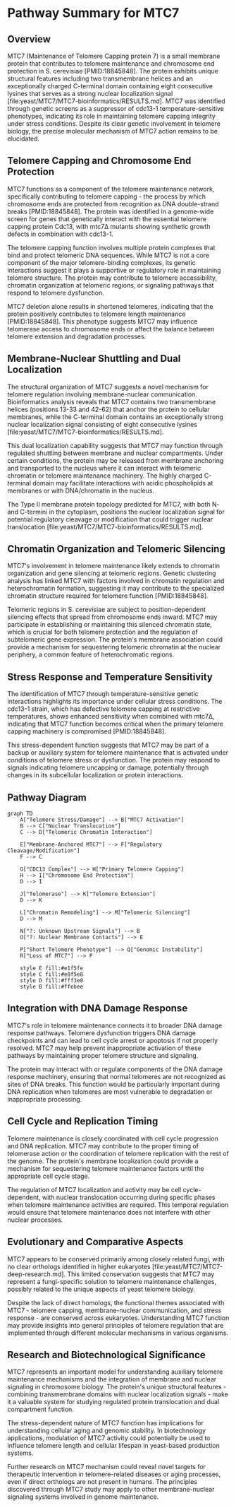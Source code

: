 # Pathway Summary for MTC7

## Overview
MTC7 (Maintenance of Telomere Capping protein 7) is a small membrane protein that contributes to telomere maintenance and chromosome end protection in S. cerevisiae [PMID:18845848]. The protein exhibits unique structural features including two transmembrane helices and an exceptionally charged C-terminal domain containing eight consecutive lysines that serves as a strong nuclear localization signal [file:yeast/MTC7/MTC7-bioinformatics/RESULTS.md]. MTC7 was identified through genetic screens as a suppressor of cdc13-1 temperature-sensitive phenotypes, indicating its role in maintaining telomere capping integrity under stress conditions. Despite its clear genetic involvement in telomere biology, the precise molecular mechanism of MTC7 action remains to be elucidated.

## Telomere Capping and Chromosome End Protection

MTC7 functions as a component of the telomere maintenance network, specifically contributing to telomere capping - the process by which chromosome ends are protected from recognition as DNA double-strand breaks [PMID:18845848]. The protein was identified in a genome-wide screen for genes that genetically interact with the essential telomere capping protein Cdc13, with mtc7Δ mutants showing synthetic growth defects in combination with cdc13-1.

The telomere capping function involves multiple protein complexes that bind and protect telomeric DNA sequences. While MTC7 is not a core component of the major telomere-binding complexes, its genetic interactions suggest it plays a supportive or regulatory role in maintaining telomere structure. The protein may contribute to telomere accessibility, chromatin organization at telomeric regions, or signaling pathways that respond to telomere dysfunction.

MTC7 deletion alone results in shortened telomeres, indicating that the protein positively contributes to telomere length maintenance [PMID:18845848]. This phenotype suggests MTC7 may influence telomerase access to chromosome ends or affect the balance between telomere extension and degradation processes.

## Membrane-Nuclear Shuttling and Dual Localization

The structural organization of MTC7 suggests a novel mechanism for telomere regulation involving membrane-nuclear communication. Bioinformatics analysis reveals that MTC7 contains two transmembrane helices (positions 13-33 and 42-62) that anchor the protein to cellular membranes, while the C-terminal domain contains an exceptionally strong nuclear localization signal consisting of eight consecutive lysines [file:yeast/MTC7/MTC7-bioinformatics/RESULTS.md].

This dual localization capability suggests that MTC7 may function through regulated shuttling between membrane and nuclear compartments. Under certain conditions, the protein may be released from membrane anchoring and transported to the nucleus where it can interact with telomeric chromatin or telomere maintenance machinery. The highly charged C-terminal domain may facilitate interactions with acidic phospholipids at membranes or with DNA/chromatin in the nucleus.

The Type II membrane protein topology predicted for MTC7, with both N- and C-termini in the cytoplasm, positions the nuclear localization signal for potential regulatory cleavage or modification that could trigger nuclear translocation [file:yeast/MTC7/MTC7-bioinformatics/RESULTS.md].

## Chromatin Organization and Telomeric Silencing

MTC7's involvement in telomere maintenance likely extends to chromatin organization and gene silencing at telomeric regions. Genetic clustering analysis has linked MTC7 with factors involved in chromatin regulation and heterochromatin formation, suggesting it may contribute to the specialized chromatin structure required for telomere function [PMID:18845848].

Telomeric regions in S. cerevisiae are subject to position-dependent silencing effects that spread from chromosome ends inward. MTC7 may participate in establishing or maintaining this silenced chromatin state, which is crucial for both telomere protection and the regulation of subtelomeric gene expression. The protein's membrane association could provide a mechanism for sequestering telomeric chromatin at the nuclear periphery, a common feature of heterochromatic regions.

## Stress Response and Temperature Sensitivity

The identification of MTC7 through temperature-sensitive genetic interactions highlights its importance under cellular stress conditions. The cdc13-1 strain, which has defective telomere capping at restrictive temperatures, shows enhanced sensitivity when combined with mtc7Δ, indicating that MTC7 function becomes critical when the primary telomere capping machinery is compromised [PMID:18845848].

This stress-dependent function suggests that MTC7 may be part of a backup or auxiliary system for telomere maintenance that is activated under conditions of telomere stress or dysfunction. The protein may respond to signals indicating telomere uncapping or damage, potentially through changes in its subcellular localization or protein interactions.

## Pathway Diagram

```mermaid
graph TD
    A["Telomere Stress/Damage"] --> B["MTC7 Activation"]
    B --> C["Nuclear Translocation"]
    C --> D["Telomeric Chromatin Interaction"]

    E["Membrane-Anchored MTC7"] --> F["Regulatory Cleavage/Modification"]
    F --> C

    G["CDC13 Complex"] --> H["Primary Telomere Capping"]
    H --> I["Chromosome End Protection"]
    D --> I

    J["Telomerase"] --> K["Telomere Extension"]
    D --> K

    L["Chromatin Remodeling"] --> M["Telomeric Silencing"]
    D --> M

    N["?: Unknown Upstream Signals"] --> B
    O["?: Nuclear Membrane Contacts"] --> E

    P["Short Telomere Phenotype"] --> Q["Genomic Instability"]
    R["Loss of MTC7"] --> P

    style E fill:#e1f5fe
    style C fill:#e8f5e8
    style D fill:#fff3e0
    style B fill:#ffebee
```

## Integration with DNA Damage Response

MTC7's role in telomere maintenance connects it to broader DNA damage response pathways. Telomere dysfunction triggers DNA damage checkpoints and can lead to cell cycle arrest or apoptosis if not properly resolved. MTC7 may help prevent inappropriate activation of these pathways by maintaining proper telomere structure and signaling.

The protein may interact with or regulate components of the DNA damage response machinery, ensuring that normal telomeres are not recognized as sites of DNA breaks. This function would be particularly important during DNA replication when telomeres are most vulnerable to degradation or inappropriate processing.

## Cell Cycle and Replication Timing

Telomere maintenance is closely coordinated with cell cycle progression and DNA replication. MTC7 may contribute to the proper timing of telomerase action or the coordination of telomere replication with the rest of the genome. The protein's membrane localization could provide a mechanism for sequestering telomere maintenance factors until the appropriate cell cycle stage.

The regulation of MTC7 localization and activity may be cell cycle-dependent, with nuclear translocation occurring during specific phases when telomere maintenance activities are required. This temporal regulation would ensure that telomere maintenance does not interfere with other nuclear processes.

## Evolutionary and Comparative Aspects

MTC7 appears to be conserved primarily among closely related fungi, with no clear orthologs identified in higher eukaryotes [file:yeast/MTC7/MTC7-deep-research.md]. This limited conservation suggests that MTC7 may represent a fungi-specific solution to telomere maintenance challenges, possibly related to the unique aspects of yeast telomere biology.

Despite the lack of direct homologs, the functional themes associated with MTC7 - telomere capping, membrane-nuclear communication, and stress response - are conserved across eukaryotes. Understanding MTC7 function may provide insights into general principles of telomere regulation that are implemented through different molecular mechanisms in various organisms.

## Research and Biotechnological Significance

MTC7 represents an important model for understanding auxiliary telomere maintenance mechanisms and the integration of membrane and nuclear signaling in chromosome biology. The protein's unique structural features - combining transmembrane domains with nuclear localization signals - make it a valuable system for studying regulated protein translocation and dual compartment function.

The stress-dependent nature of MTC7 function has implications for understanding cellular aging and genomic stability. In biotechnology applications, modulation of MTC7 activity could potentially be used to influence telomere length and cellular lifespan in yeast-based production systems.

Further research on MTC7 mechanism could reveal novel targets for therapeutic intervention in telomere-related diseases or aging processes, even if direct orthologs are not present in humans. The principles discovered through MTC7 study may apply to other membrane-nuclear signaling systems involved in genome maintenance.